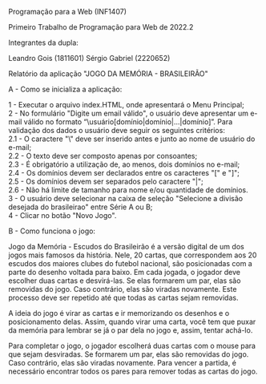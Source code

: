 Programação para a Web (INF1407)

Primeiro Trabalho de Programação para Web de 2022.2

Integrantes da dupla:

Leandro Gois (1811601)
Sérgio Gabriel (2220652)

Relatório da aplicação "JOGO DA MEMÓRIA - BRASILEIRÃO"

A - Como se inicializa a aplicação:

  1 - Executar o arquivo index.HTML, onde apresentará o Menu Principal;<br>
  2 - No formulário "Digite um email válido", o usuário deve apresentar um e-mail válido no formato “\usuário[domínio|domínio|...|domínio]”. Para validação dos dados o     usuário deve seguir os seguintes critérios:<br>
    2.1 - O caractere "\\" deve ser inserido antes e junto ao nome de usuário do e-mail;<br>
    2.2 - O texto deve ser composto apenas por consoantes;<br>
    2.3 - É obrigatório a utilização de, ao menos, dois domínios no e-mail;<br>
    2.4 - Os domínios devem ser declarados entre os caracteres "[" e "]";<br>
    2.5 - Os domínios devem ser separados pelo caractere "|";<br>
    2.6 - Não há limite de tamanho para nome e/ou quantidade de domínios.<br>
  3 - O usuário deve selecionar na caixa de seleção "Selecione a divisão desejada do brasileirao" entre Série A ou B;<br>
  4 - Clicar no botão "Novo Jogo".<br>

B - Como funciona o jogo:

Jogo da Memória - Escudos do Brasileirão é a versão digital de um dos jogos mais famosos da história. Nele, 20 cartas, que correspondem aos 20 escudos dos maiores clubes do futebol nacional, são posicionadas com a parte do desenho voltada para baixo. Em cada jogada, o jogador deve escolher duas cartas e desvirá-las. Se elas formarem um par, elas são removidas do jogo. Caso contrário, elas são viradas novamente. Este processo deve ser repetido até que todas as cartas sejam removidas.

A ideia do jogo é virar as cartas e ir memorizando os desenhos e o posicionamento delas. Assim, quando virar uma carta, você tem que puxar da memória para lembrar se já o par dela no jogo e, assim, tentar achá-lo.

Para completar o jogo, o jogador escolherá duas cartas com o mouse para que sejam desviradas. Se formarem um par, elas são removidas do jogo. Caso contrário, elas são viradas novamente. Para vencer a partida, é necessário encontrar todos os pares para remover todas as cartas do jogo.
